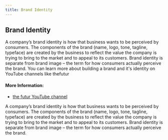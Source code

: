 ```yaml
---
title: Brand Identity
---
```

## Brand Identity

A company’s brand identity is how that business wants to be perceived by consumers. The components of the brand (name, logo, tone, tagline, typeface) are created by the business to reflect the value the company is trying to bring to the market and to appeal to its customers. Brand identity is separate from brand image – the term for how consumers actually perceive the brand.
You can learn more about building a brand and it's identity on YouTube channels like thefutur


#### More Information:
* [the futur YouTube channel](https://www.youtube.com/user/TheSkoolRocks)

A company’s brand identity is how that business wants to be perceived by consumers. The components of the brand (name, logo, tone, tagline, typeface) are created by the business to reflect the value the company is trying to bring to the market and to appeal to its customers. Brand identity is separate from brand image – the term for how consumers actually perceive the brand.
